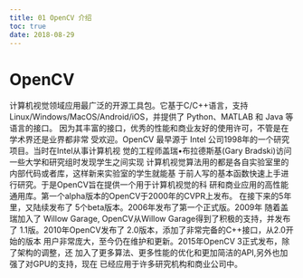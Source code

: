 ```yaml
---
title: 01 OpenCV 介绍
toc: true
date: 2018-08-29
---
```


# OpenCV


计算机视觉领域应用最广泛的开源工具包。它基于C/C++语言，支持 Linux/Windows/MacOS/Android/iOS，并提供了 Python、MATLAB 和 Java 等语言的接口。 因为其丰富的接口，优秀的性能和商业友好的使用许可，不管是在学术界还是业界都非常 受欢迎。OpenCV 最早源于 Intel 公司1998年的一个研究项目。当时在Intel从事计算机视 觉的工程师盖瑞•布拉德斯基(Gary Bradski)访问一些大学和研究组时发现学生之间实现 计算机视觉算法用的都是各自实验室里的内部代码或者库，这样新来实验室的学生就能基 于前人写的基本函数快速上手进行研究。于是OpenCV旨在提供一个用于计算机视觉的科 研和商业应用的高性能通用库。第一个alpha版本的OpenCV于2000年的CVPR上发布。 在接下来的5年里，又陆续发布了 5个beta版本。2006年发布了第一个正式版。2009年 随着盖瑞加入了 Willow Garage, OpenCV从Willow Garage得到了积极的支持，并发布了 1.1版。2010年OpenCV发布了 2.0版本，添加了非常完备的C++接口，从2.0开始的版本 用户非常庞大，至今仍在维护和更新。2015年OpenCV 3正式发布，除了架构的调整，还 加入了更多算法、更多性能的优化和更加简洁的API,另外也加强了对GPU的支持，现在 已经应用于许多研究机构和商业公司中。
